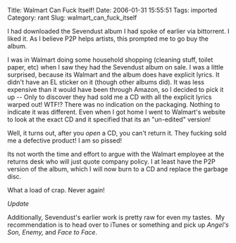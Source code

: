 Title: Walmart Can Fuck Itself!
Date: 2006-01-31 15:55:51
Tags: imported
Category: rant
Slug: walmart_can_fuck_itself

I had downloaded the Sevendust album I had spoke of earlier via bittorrent.  I liked it.  As I believe P2P helps artists, this prompted me to go buy the album.

I was in Walmart doing some household shopping (cleaning stuff, toilet paper, etc) when I saw they had the Sevendust album on sale.  I was a little surprised, because its Walmart and the album does have explicit lyrics.  It didn't have an EL sticker on it (though other albums did).  It was less expensive than it would have been through Amazon, so I decided to pick it up -- Only to discover they had sold me a CD with all the explicit lyrics warped out!  WTF!?  There was no indication on the packaging.  Nothing to indicate it was different.  Even when I got home I went to Walmart's website to look at the exact CD and it specified that its an "un-edited" version!

Well, it turns out, after you <em>open</em> a CD, you can't return it.  They fucking sold me a defective product!  I am so pissed!

Its not worth the time and effort to argue with the Walmart employee at the returns desk who will just quote company policy.  I at least have the P2P version of the album, which I will now burn to a CD and replace the garbage disc.

What a load of crap.  Never again!

<em>Update</em>

Additionally, Sevendust's earlier work is pretty raw for even my tastes.  My recommendation is to head over to iTunes or something and pick up <em>Angel's Son, Enemy,</em> and <em>Face to Face</em>.
